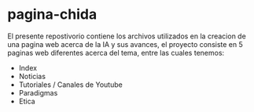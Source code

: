 # pagina-chida
El presente repostivorio contiene los archivos utilizados en la creacion de una pagina web acerca de la IA y sus avances, el proyecto consiste en 5 paginas web 
diferentes acerca del tema, entre las cuales tenemos:
- Index
- Noticias
- Tutoriales / Canales de Youtube
- Paradigmas
- Etica

